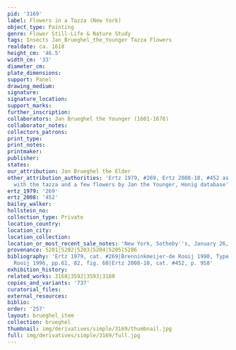 ```yaml
---
pid: '3169'
label: Flowers in a Tazza (New York)
object_type: Painting
genre: Flower Still-Life & Nature Study
tags: Insects Jan_Brueghel_the_Younger Tazza Flowers
realdate: ca. 1618
height_cm: '46.5'
width_cm: '33'
diameter_cm: 
plate_dimensions: 
support: Panel
drawing_medium: 
signature: 
signature_location: 
support_marks: 
further_inscription: 
collaborators: Jan Brueghel the Younger (1601-1678)
collaborator_notes: 
collectors_patrons: 
print_type: 
print_notes: 
printmaker: 
publisher: 
states: 
our_attribution: Jan Brueghel the Elder
other_attribution_authorities: 'Ertz 1979, #269, Ertz 2008-10, #452 as Jan the Elder
  with the tazza and a few flowers by Jan the Younger, Honig database'
ertz_1979: '269'
ertz_2008: '452'
bailey_walker: 
hollstein_no: 
collection_type: Private
location_country: 
location_city: 
location_collection: 
location_or_most_recent_sale_notes: 'New York, Sotheby''s, January 26, 2006, lot #7'
provenance: 5201|5202|5203|5204|5205|5206
bibliography: 'Ertz 1979, cat. #269|Brenninkmeijer-de Rooij 1990, Type IX, fig. 16|Brenninkmeijer-De
  Rooij 1996, pp.61, 82, fig. 60|Ertz 2008-10, cat. #452, p. 958'
exhibition_history: 
related_works: 3168|3592|3593|3160
copies_and_variants: '737'
curatorial_files: 
external_resources: 
biblio: 
order: '257'
layout: brueghel_item
collection: brueghel
thumbnail: img/derivatives/simple/3169/thumbnail.jpg
full: img/derivatives/simple/3169/full.jpg
---
```

